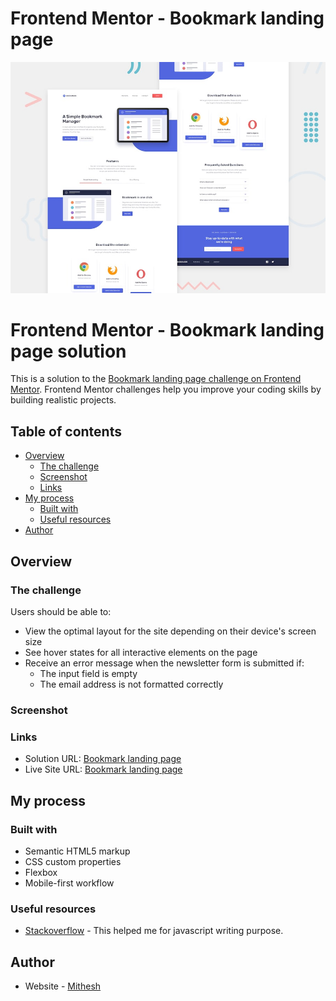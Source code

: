 # Frontend Mentor - Bookmark landing page

![Design preview for the Bookmark landing page coding challenge](./design/desktop-preview.jpg)

# Frontend Mentor - Bookmark landing page solution

This is a solution to the [Bookmark landing page challenge on Frontend Mentor](https://www.frontendmentor.io/challenges/bookmark-landing-page-5d0b588a9edda32581d29158). Frontend Mentor challenges help you improve your coding skills by building realistic projects. 


## Table of contents

- [Overview](#overview)
  - [The challenge](#the-challenge)
  - [Screenshot](#screenshot)
  - [Links](#links)
- [My process](#my-process)
  - [Built with](#built-with)
  - [Useful resources](#useful-resources)
- [Author](#author)


## Overview

### The challenge

Users should be able to:

- View the optimal layout for the site depending on their device's screen size
- See hover states for all interactive elements on the page
- Receive an error message when the newsletter form is submitted if:
  - The input field is empty
  - The email address is not formatted correctly

### Screenshot


### Links

- Solution URL: <a href="https://github.com/Mithesh14/bookmark-landing-page-master">Bookmark landing page</a>
- Live Site URL: <a href="https://github.com/Mithesh14/bookmark-landing-page-master">Bookmark landing page</a>

## My process

### Built with

- Semantic HTML5 markup
- CSS custom properties
- Flexbox
- Mobile-first workflow

### Useful resources

- [Stackoverflow](https://stackoverflow.com/) - This helped me for javascript writing purpose.

## Author

- Website - [Mithesh](https://mithesh14.netlify.app/)
